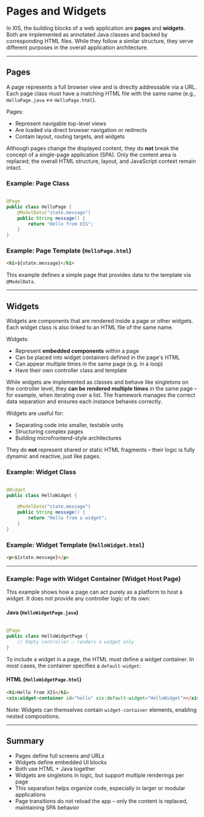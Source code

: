 # Pages and Widgets

In XIS, the building blocks of a web application are **pages** and **widgets**. Both are implemented as annotated Java
classes and backed by corresponding HTML files. While they follow a similar structure, they serve different purposes in
the overall application architecture.

---

## Pages

A page represents a full browser view and is directly addressable via a URL. Each page class must have a matching HTML
file with the same name (e.g., `HelloPage.java` ↔ `HelloPage.html`).

Pages:

- Represent navigable top-level views
- Are loaded via direct browser navigation or redirects
- Contain layout, routing targets, and widgets

Although pages change the displayed content, they do **not** break the concept of a single-page application (SPA). Only
the content area is replaced; the overall HTML structure, layout, and JavaScript context remain intact.

### Example: Page Class

```java

@Page
public class HelloPage {
    @ModelData("state.message")
    public String message() {
        return "Hello from XIS";
    }
}
```

### Example: Page Template (`HelloPage.html`)

```html
<h1>${state.message}</h1>
```

This example defines a simple page that provides data to the template via `@ModelData`.

---

## Widgets

Widgets are components that are rendered inside a page or other widgets. Each widget class is also linked to
an HTML file of the same name.

Widgets:

- Represent **embedded components** within a page
- Can be placed into widget containers defined in the page's HTML
- Can appear multiple times in the same page (e.g. in a loop)
- Have their own controller class and template

While widgets are implemented as classes and behave like singletons on the controller level, they **can be rendered
multiple times** in the same page – for example, when iterating over a list. The framework manages the correct data
separation and ensures each instance behaves correctly.

Widgets are useful for:

- Separating code into smaller, testable units
- Structuring complex pages
- Building microfrontend-style architectures

They do **not** represent shared or static HTML fragments – their logic is fully dynamic and reactive, just like pages.

### Example: Widget Class

```java

@Widget
public class HelloWidget {

    @ModelData("state.message")
    public String message() {
        return "Hello from a widget";
    }
}
```

### Example: Widget Template (`HelloWidget.html`)

```html
<p>${state.message}</p>
```

---

### Example: Page with Widget Container (Widget Host Page)

This example shows how a page can act purely as a platform to host a widget. It does not provide any controller logic of
its own:

#### Java (`HelloWidgetPage.java`)

```java

@Page
public class HelloWidgetPage {
    // Empty controller – renders a widget only
}
```

To include a widget in a page, the HTML must define a widget container. In most cases, the container specifies a
`default-widget`:

#### HTML (`HelloWidgetPage.html`)

```html
<h1>Hello from XIS</h1>
<xis:widget-container id="hello" xis:default-widget="HelloWidget"></xis:widget-container>
```

Note: Widgets can themselves contain `widget-container` elements, enabling nested compositions.

---

## Summary

- Pages define full screens and URLs
- Widgets define embedded UI blocks
- Both use HTML + Java together
- Widgets are singletons in logic, but support multiple renderings per page
- This separation helps organize code, especially in larger or modular applications
- Page transitions do not reload the app – only the content is replaced, maintaining SPA behavior


